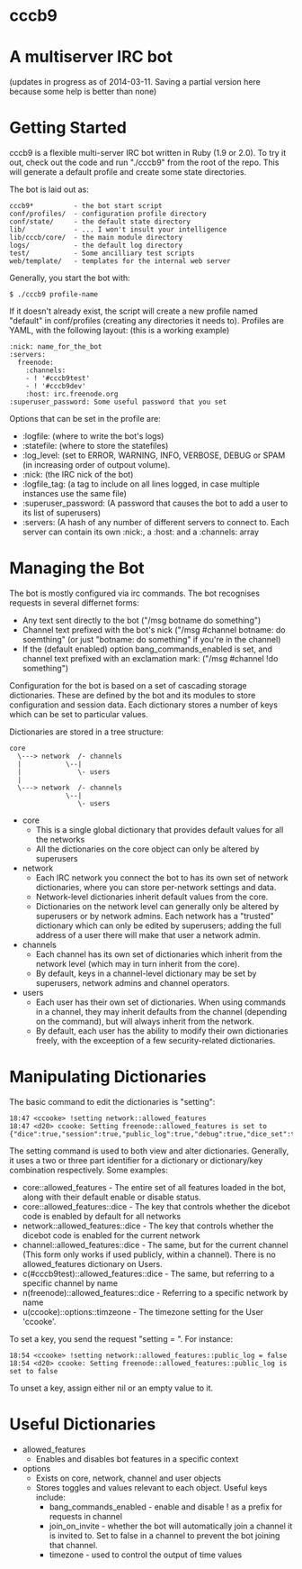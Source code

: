 cccb9
=====

A multiserver IRC bot
=======

(updates in progress as of 2014-03-11. Saving a partial version here because some help is better than none)

Getting Started
=======

cccb9 is a flexible multi-server IRC bot written in Ruby (1.9 or 2.0). To try it out, check out the code and run "./cccb9" from the root of the repo. This will generate a default profile and create some state directories. 

The bot is laid out as:
 
    cccb9*          - the bot start script
    conf/profiles/  - configuration profile directory
    conf/state/     - the default state directory
    lib/            - ... I won't insult your intelligence
    lib/cccb/core/  - the main module directory
    logs/           - the default log directory
    test/           - Some ancilliary test scripts
    web/template/   - templates for the internal web server

Generally, you start the bot with:

    $ ./cccb9 profile-name

If it doesn't already exist, the script will create a new profile named "default" in conf/profiles (creating any directories it needs to). Profiles are YAML, with the following layout: (this is a working example)

    :nick: name_for_the_bot
    :servers:
      freenode:
        :channels:
        - ! '#cccb9test'
        - ! '#cccb9dev'
        :host: irc.freenode.org
    :superuser_password: Some useful password that you set

Options that can be set in the profile are:
  * :logfile: (where to write the bot's logs)
  * :statefile: (where to store the statefiles)
  * :log_level: (set to ERROR, WARNING, INFO, VERBOSE, DEBUG or SPAM (in increasing order of outpout volume).
  * :nick: (the IRC nick of the bot)
  * :logfile_tag: (a tag to include on all lines logged, in case multiple instances use the same file)
  * :superuser_password: (A password that causes the bot to add a user to its list of superusers)
  * :servers: (A hash of any number of different servers to connect to. Each server can contain its own :nick:, a :host: and a :channels: array

Managing the Bot
=======

The bot is mostly configured via irc commands. The bot recognises requests in several differnet forms:

  * Any text sent directly to the bot ("/msg botname do something")
  * Channel text prefixed with the bot's nick ("/msg #channel botname: do soemthing" (or just "botname: do something" if you're in the channel)
  * If the (default enabled) option bang_commands_enabled is set, and channel text prefixed with an exclamation mark: ("/msg #channel !do something")

Configuration for the bot is based on a set of cascading storage dictionaries. These are defined by the bot and its modules to store configuration and session data. Each dictionary stores a number of keys which can be set to particular values. 

Dictionaries are stored in a tree structure:

    core                  
      \---> network  /- channels
      |           \--|
      |              \- users
      |
      \---> network  /- channels
                  \--|
                     \- users

  * core
    * This is a single global dictionary that provides default values for all the networks
    * All the dictionaries on the core object can only be altered by superusers
  * network
    * Each IRC network you connect the bot to has its own set of network dictionaries, where you can store per-network settings and data.
    * Network-level dictionaries inherit default values from the core.
    * Dictionaries on the network level can generally only be altered by superusers or by network admins. Each network has a "trusted" dictionary which can only be edited by superusers; adding the full address of a user there will make that user a network admin.
  * channels
    * Each channel has its own set of dictionaries which inherit from the network level (which may in turn inherit from the core). 
    * By default, keys in a channel-level dictionary may be set by superusers, network admins and channel operators.
  * users
    * Each user has their own set of dictionaries. When using commands in a channel, they may inherit defaults from the channel (depending on the command), but will always inherit from the network.
    * By default, each user has the ability to modify their own dictionaries freely, with the exceeption of a few security-related dictionaries.

Manipulating Dictionaries
========

The basic command to edit the dictionaries is "setting":

    18:47 <ccooke> !setting network::allowed_features
    18:47 <d20> ccooke: Setting freenode::allowed_features is set to 
    {"dice":true,"session":true,"public_log":true,"debug":true,"dice_set":true,"tables":true,"pom":true}

The setting command is used to both view and alter dictionaries. Generally, it uses a two or three part identifier for a dictionary or dictionary/key combination respectively. Some examples:

  * core::allowed_features - The entire set of all features loaded in the bot, along with their default enable or disable status. 
  * core::allowed_features::dice - The key that controls whether the dicebot code is enabled by default for all networks
  * network::allowed_features::dice - The key that controls whether the dicebot code is enabled for the current network
  * channel::allowed_features::dice - The same, but for the current channel (This form only works if used publicly, within a channel). There is no allowed_features dictionary on Users.
  * c(#cccb9test)::allowed_features::dice - The same, but referring to a specific channel by name
  * n(freenode)::allowed_features::dice - Referring to a specific network by name
  * u(ccooke)::options::timzeone - The timezone setting for the User 'ccooke'. 

To set a key, you send the request "setting <identifier> = <value>". For instance:

    18:54 <ccooke> !setting network::allowed_features::public_log = false
    18:54 <d20> ccooke: Setting freenode::allowed_features::public_log is set to false

To unset a key, assign either nil or an empty value to it.

Useful Dictionaries
=======

  * allowed_features
    * Enables and disables bot features in a specific context
  * options
    * Exists on core, network, channel and user objects
    * Stores toggles and values relevant to each object. Useful keys include:
      * bang_commands_enabled - enable and disable ! as a prefix for requests in channel
      * join_on_invite - whether the bot will automatically join a channel it is invited to. Set to false in a channel to prevent the bot joining that channel.
      * timezone - used to control the output of time values
